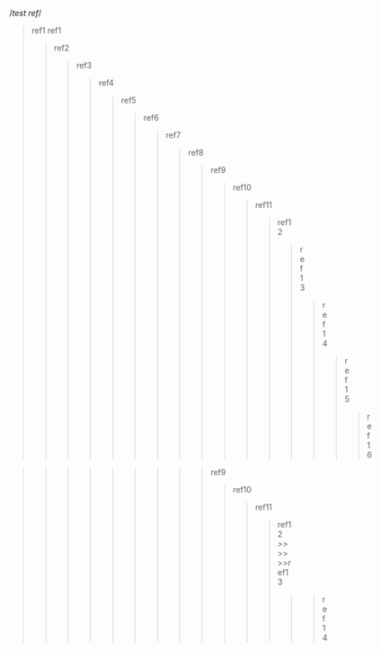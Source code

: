 /*test ref*/
>ref1
   >ref1
>>ref2
>>>ref3
>>>>ref4
>>>>>ref5
>>>>>>ref6
>>>>>>>ref7
>>>>>>>>ref8
>>>>>>>>>ref9
>>>>>>>>>>ref10
>>>>>>>>>>>ref11
>>>>>>>>>>>>ref12
>>>>>>>>>>>>>ref13
>>>>>>>>>>>>>>ref14
>>>>>>>>>>>>>>>ref15
>>>>>>>>>>>>>>>>ref16

>>>>>>> >>ref9
> >>>>>> >>>ref10
>>  >>>>>>> >>ref11
>>>> >>>>>>>>ref12
>>>>>>>     >>>>>>ref13
>>>>>>>>>>>>  >>ref14

